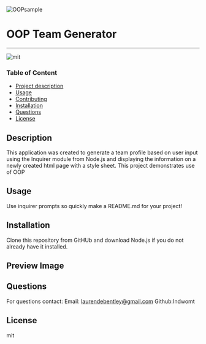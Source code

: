 ![OOPsample](https://user-images.githubusercontent.com/112091298/225072830-ea86c1f3-934b-4609-a2a4-14fa4a597a48.PNG)
#  OOP Team Generator

---

![mit](https://img.shields.io/badge/license-mit-green)

### Table of Content
- [Project description](#Description)
- [Usage](#Usage)
- [Contributing](#Contributing)
- [Installation](#Installation)
- [Questions](#Questions)
- [License](#License)

## Description
This application was created to generate a team profile based on user input using the Inquirer module from Node.js and displaying the information on a newly created html page with a style sheet. This project demonstrates use of OOP

## Usage
Use inquirer prompts so quickly make a README.md for your project!

## Installation
Clone this repository from GitHUb and download Node.js if you do not already have it installed.

## Preview Image


## Questions 
For questions contact:
Email: laurendebentley@gmail.com
Github:Indwomt

## License
mit
        
